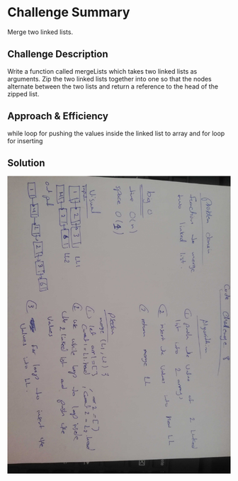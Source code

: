 # Challenge Summary
Merge two linked lists.

## Challenge Description
Write a function called mergeLists which takes two linked lists as arguments. Zip the two linked lists together into one so that the nodes alternate between the two lists and return a reference to the head of the zipped list.
## Approach & Efficiency
while loop for pushing the values inside the linked list to array 
and for loop for inserting 
## Solution
![whiteboard image ](../../assest/merge.jpg)
